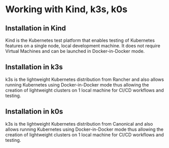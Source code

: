 # Working with Kind, k3s, k0s
## Installation in Kind
Kind is the Kubernetes test platform that enables testing of Kubernetes features on a single node, local development machine.  It does not require Virtual Machines and can be launched in Docker-in-Docker mode.

## Installation in k3s
k3s is the lightweight Kubernetes distribution from Rancher and also allows running Kubernetes using Docker-in-Docker mode thus allowing the creation of lightweight clusters on 1 local machine for CI/CD workflows and testing.

## Installation in k0s
k3s is the lightweight Kubernetes distribution from Canonical and also allows running Kubernetes using Docker-in-Docker mode thus allowing the creation of lightweight clusters on 1 local machine for CI/CD workflows and testing.
